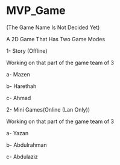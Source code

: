 # MVP_Game
(The Game Name Is Not Decided Yet) 

A 2D Game That Has Two Game Modes

1- Story (Offline) 

Working on that part of the game team of 3

a- Mazen

b- Harethah

c- Ahmad

2- Mini Games(Online (Lan Only))

Working on that part of the game team of 3

a- Yazan

b- Abdulrahman

c- Abdulaziz
